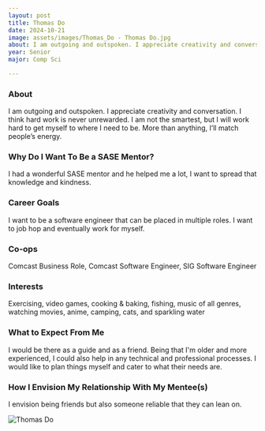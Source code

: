 ```yaml
---
layout: post
title: Thomas Do 
date: 2024-10-21
image: assets/images/Thomas_Do - Thomas Do.jpg
about: I am outgoing and outspoken. I appreciate creativity and conversation. I think hard work is never unrewarded. I am not the smartest, but I will work hard to get myself to where I need to be. More than anything, I’ll match people’s energy. 
year: Senior
major: Comp Sci

---
```


### About

I am outgoing and outspoken. I appreciate creativity and conversation. I think hard work is never unrewarded. I am not the smartest, but I will work hard to get myself to where I need to be. More than anything, I’ll match people’s energy. 

### Why Do I Want To Be a SASE Mentor?

I had a wonderful SASE mentor and he helped me a lot, I want to spread that knowledge and kindness. 

### Career Goals

I want to be a software engineer that can be placed in multiple roles. I want to job hop and eventually work for myself. 

### Co-ops

Comcast Business Role, Comcast Software Engineer, SIG Software Engineer

### Interests

Exercising, video games, cooking & baking, fishing, music of all genres, watching movies, anime, camping, cats, and sparkling water 

### What to Expect From Me

I would be there as a guide and as a friend. Being that I'm older and more experienced, I could also help in any technical and professional processes. I would like to plan things myself and cater to what their needs are. 

### How I Envision My Relationship With My Mentee(s) 

I envision being friends but also someone reliable that they can lean on. 

<div class="text-center my-5">
    <img src="https://sase-drexel.github.io/mentorship-2024/assets/images/Thomas_Do - Thomas Do.jpg" alt="Thomas Do" class="rounded post-img" />
</div>
